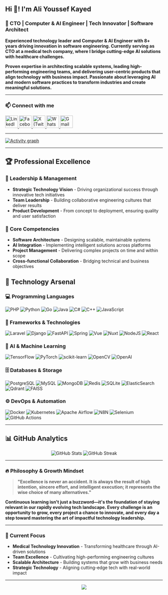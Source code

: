 ## Hi 👋! I'm Ali Youssef Kayed

### 🚀 CTO | Computer & AI Engineer | Tech Innovator | Software Architect

**Experienced technology leader and Computer & AI Engineer with 8+ years driving innovation in software engineering. Currently serving as CTO at a medical tech company, where I bridge cutting-edge AI solutions with healthcare challenges.**

**Proven expertise in architecting scalable systems, leading high-performing engineering teams, and delivering user-centric products that align technology with business impact. Passionate about leveraging AI and modern software practices to transform industries and create meaningful solutions.**

---

### 📫 Connect with me
<div align="left">
  <a href="https://www.linkedin.com/in/3liusef/" target="_blank">
    <img src="https://img.shields.io/static/v1?message=LinkedIn&logo=linkedin&label=&color=0077B5&logoColor=white&labelColor=&style=for-the-badge" height="40" alt="LinkedIn" />
  </a>
  <a href="https://www.facebook.com/3liusef" target="_blank">
    <img src="https://img.shields.io/static/v1?message=Facebook&logo=facebook&label=&color=1877F2&logoColor=white&labelColor=&style=for-the-badge" height="40" alt="Facebook" />
  </a>
  <a href="https://x.com/3liusef" target="_blank">
    <img src="https://img.shields.io/static/v1?message=X&logo=twitter&label=&color=1DA1F2&logoColor=white&labelColor=&style=for-the-badge" height="40" alt="X (Twitter)" />
  </a>
  <a href="https://wa.me/201055438300" target="_blank">
    <img src="https://img.shields.io/static/v1?message=WhatsApp&logo=whatsapp&label=&color=25D366&logoColor=white&labelColor=&style=for-the-badge" height="40" alt="WhatsApp" />
  </a>
  <a href="mailto:3likayed@gmail.com" target="_blank">
    <img src="https://img.shields.io/static/v1?message=Gmail&logo=gmail&label=&color=D14836&logoColor=white&labelColor=&style=for-the-badge" height="40" alt="Gmail" />
  </a>
</div>

---

<a href="https://github.com/ashutosh00710/github-readme-activity-graph">
    <img src="https://github-readme-activity-graph.vercel.app/graph?username=kayedspace&theme=xcode&hide_border=true" alt="Activity graph">
</a>

---

## 🏆 Professional Excellence

### 💼 **Leadership & Management**
- **Strategic Technology Vision** - Driving organizational success through innovative tech initiatives
- **Team Leadership** - Building collaborative engineering cultures that deliver results
- **Product Development** - From concept to deployment, ensuring quality and user satisfaction

### 🎯 **Core Competencies**
- **Software Architecture** - Designing scalable, maintainable systems
- **AI Integration** - Implementing intelligent solutions across platforms
- **Project Management** - Delivering complex projects on time and within scope
- **Cross-functional Collaboration** - Bridging technical and business objectives


## 🌟 Technology Arsenal

### **💻 Programming Languages**
![PHP](https://img.shields.io/badge/php-%23777BB4.svg?logo=php&logoColor=white)
![Python](https://img.shields.io/badge/python-3670A0?logo=python&logoColor=ffdd54)
![Go](https://img.shields.io/badge/go-%2300ADD8.svg?logo=go&logoColor=white)
![Java](https://img.shields.io/badge/java-%23ED8B00.svg?logo=openjdk&logoColor=white)
![C#](https://img.shields.io/badge/C%23-239120?style=flat&logo=unity&logoColor=white)
![C++](https://img.shields.io/badge/c++-%2300599C.svg?logo=c%2B%2B&logoColor=white)
![JavaScript](https://img.shields.io/badge/javascript-%23323330.svg?logo=javascript&logoColor=%23F7DF1E)

### **🚀 Frameworks & Technologies**
![Laravel](https://img.shields.io/badge/laravel-%23FF2D20.svg?logo=laravel&logoColor=white)
![Django](https://img.shields.io/badge/django-%23092E20.svg?logo=django&logoColor=white)
![FastAPI](https://img.shields.io/badge/FastAPI-005571?logo=fastapi)
![Spring](https://img.shields.io/badge/spring-%236DB33F.svg?logo=spring&logoColor=white)
![Vue](https://img.shields.io/badge/vue.js-%2320212a.svg?logo=vue.js&)
![Nuxt](https://img.shields.io/badge/nuxt-%2320212a.svg?logo=nuxt&)
![NodeJS](https://img.shields.io/badge/node.js-6DA55F?logo=node.js&logoColor=white)
![React](https://img.shields.io/badge/react-%2320232a.svg?logo=react&logoColor=%2361DAFB)

### **🤖 AI & Machine Learning**
![TensorFlow](https://img.shields.io/badge/TensorFlow-%23FF6F00.svg?logo=TensorFlow&logoColor=white)
![PyTorch](https://img.shields.io/badge/PyTorch-%23EE4C2C.svg?logo=PyTorch&logoColor=white)
![scikit-learn](https://img.shields.io/badge/scikit--learn-%23F7931E.svg?logo=scikit-learn&logoColor=white)
![OpenCV](https://img.shields.io/badge/opencv-%23white.svg?logo=opencv&logoColor=white)
![OpenAI](https://img.shields.io/badge/OpenAI-412991?logo=openai&logoColor=white)

### **🗄️ Databases & Storage**
![PostgreSQL](https://img.shields.io/badge/postgres-%23316192.svg?logo=postgresql&logoColor=white)
![MySQL](https://img.shields.io/badge/mysql-4479A1.svg?logo=mysql&logoColor=white)
![MongoDB](https://img.shields.io/badge/MongoDB-%234ea94b.svg?logo=mongodb&logoColor=white)
![Redis](https://img.shields.io/badge/redis-%23DD0031.svg?logo=redis&logoColor=white)
![SQLite](https://img.shields.io/badge/sqlite-%2307405e.svg?logo=sqlite&logoColor=white)
![ElasticSearch](https://img.shields.io/badge/-ElasticSearch-005571?logo=elasticsearch)
![Qdrant](https://img.shields.io/badge/QDRANT-CC2927?logo=QDRANT&logoColor=sw)
![FAISS](https://img.shields.io/badge/FAISS-blue?logo=faiss&logoColor=white)

### **⚙️ DevOps & Automation**
![Docker](https://img.shields.io/badge/docker-%230db7ed.svg?logo=docker&logoColor=white)
![Kubernetes](https://img.shields.io/badge/kubernetes-%23326ce5.svg?logo=kubernetes&logoColor=white)
![Apache Airflow](https://img.shields.io/badge/Apache%20Airflow-017CEE?logo=Apache%20Airflow&logoColor=white)
![N8N](https://img.shields.io/badge/-N8N-ffffff?logo=n8n&logoColor=)
![Selenium](https://img.shields.io/badge/-selenium-%43B02A?logo=selenium&logoColor=white)
![GitHub Actions](https://img.shields.io/badge/github%20actions-%232671E5.svg?logo=githubactions&logoColor=white)

---

## 📊 GitHub Analytics
<div align="center">
  <img src="https://github-readme-stats.vercel.app/api?username=kayedspace&show_icons=true&theme=dark&hide_border=true" alt="GitHub Stats" />
  <img src="https://github-readme-streak-stats.herokuapp.com/?user=kayedspace&theme=dark&hide_border=true" alt="GitHub Streak" />
</div>

---

### 🔥 Philosophy & Growth Mindset
> **"Excellence is never an accident. It is always the result of high intention, sincere effort, and intelligent execution; it represents the wise choice of many alternatives."**

**Continuous learning isn't just a buzzword—it's the foundation of staying relevant in our rapidly evolving tech landscape. Every challenge is an opportunity to grow, every project a chance to innovate, and every day a step toward mastering the art of impactful technology leadership.**

---

### 🎯 Current Focus
- **Medical Technology Innovation** - Transforming healthcare through AI-driven solutions
- **Team Excellence** - Cultivating high-performing engineering cultures
- **Scalable Architecture** - Building systems that grow with business needs
- **Strategic Technology** - Aligning cutting-edge tech with real-world impact

---
<div align="center">
  <img src="https://komarev.com/ghpvc/?username=kayedspace&color=blueviolet& alt="Profile Views" />
</div>
